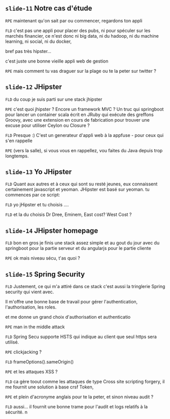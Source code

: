 `slide-11` Notre cas d'étude
---

`RPE` maintenant qu'on sait par ou commencer, regardons ton appli

`FLD` c'est pas une appli pour placer des pubs, ni pour spéculer sur les marchés financier, ce n'est donc 
ni big data, 
ni du hadoop, 
ni du machine learning, 
ni social, 
ni du docker,

bref pas  très hipster... 

c'est juste une bonne vieille appli web de gestion

`RPE` mais comment tu vas draguer sur la plage ou te la peter sur  twitter ?

`slide-12` JHipster
---

`FLD` du coup je suis parti sur une stack jhipster

`RPE` c'est quoi jhipster ? Encore un framework MVC ? Un truc qui springboot pour lancer un container scala écrit en JRuby qui exécute des greffons Groovy, avec une extension en cours de fabrication pour trouver une excuse pour utiliser Ceylon ou Closure ?

`FLD` Presque :) C'est un generateur d'appli web à la appfuse - pour ceux qui s'en rappelle

`RPE` (vers la salle), si vous vous en rappellez, vou faites du Java depuis trop longtemps.

`slide-13` Yo JHipster
---

`FLD` Quant aux autres et à ceux qui sont su resté jeunes, eux connaissent certainement javascript et yeoman. JHipster est basé sur yeoman. tu commences par ce script:

`FLD` yo jHipster et tu choisis ....

`FLD` et la du choisis Dr Dree, Eminem, East cost? West Cost ?
 

`slide-14` JHipster homepage
---

`FLD` bon en gros je finis une stack assez simple et au gout du jour avec du springboot pour la partie serveur et du angularjs pour le partie cliente

`RPE` ok mais niveau sécu, t'as quoi ?


`slide-15` Spring Security
---

`FLD` Justement, ce qui m'a attiré dans ce stack c'est aussi la tringlerie Spring security qui vient avec.

Il m'offre une bonne base de travail pour gérer l'authentication, l'authorisation, les roles. 

et me donne un grand choix d'authorisation et authenticatio

`RPE` man in the middle attack

`FLD` Spring Secu supporte HSTS qui indique au client que seul https sera utilisé.

`RPE` clickjacking ?

`FLD` frameOptions().sameOrigin()

`RPE` et les attaques XSS ?

`FLD` ca gère toout comme  les attaques de type Cross site scripting forgery, il me fournit une solution  à base crsf Token, 

`RPE` et plein d'acronyme anglais pour te la peter, et sinon niveau audit ?

`FLD` aussi... il fournit une bonne trame pour l'audit et logs relatifs à la sécurité.
n


